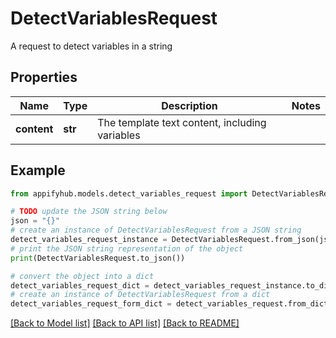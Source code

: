# DetectVariablesRequest

A request to detect variables in a string

## Properties

Name | Type | Description | Notes
------------ | ------------- | ------------- | -------------
**content** | **str** | The template text content, including variables | 

## Example

```python
from appifyhub.models.detect_variables_request import DetectVariablesRequest

# TODO update the JSON string below
json = "{}"
# create an instance of DetectVariablesRequest from a JSON string
detect_variables_request_instance = DetectVariablesRequest.from_json(json)
# print the JSON string representation of the object
print(DetectVariablesRequest.to_json())

# convert the object into a dict
detect_variables_request_dict = detect_variables_request_instance.to_dict()
# create an instance of DetectVariablesRequest from a dict
detect_variables_request_form_dict = detect_variables_request.from_dict(detect_variables_request_dict)
```
[[Back to Model list]](../README.md#documentation-for-models) [[Back to API list]](../README.md#documentation-for-api-endpoints) [[Back to README]](../README.md)


